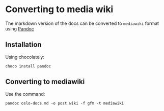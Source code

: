 # Converting to media wiki

The markdown version of the docs can be converted to `mediawiki` format using [Pandoc](https://pandoc.org/#)

## Installation

Using chocolately:
```shell
choco install pandoc
```

## Converting to mediawiki

Use the command:
```shell
pandoc oslo-docs.md -o post.wiki -f gfm -t mediawiki
```
